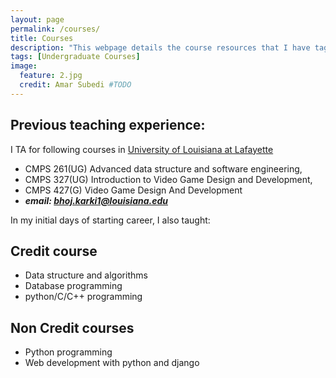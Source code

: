 ```yaml
---
layout: page
permalink: /courses/
title: Courses 
description: "This webpage details the course resources that I have tagught for undergraduate students"
tags: [Undergraduate Courses]
image:
  feature: 2.jpg
  credit: Amar Subedi #TODO
---
```


## Previous teaching experience:
I TA for following courses in [University of Louisiana at Lafayette](https://louisiana.edu/)

- CMPS 261(UG) Advanced data structure and software engineering,
- CMPS 327(UG) Introduction to Video Game Design and Development, 
- CMPS 427(G) Video Game Design And Development
- __<i>email: bhoj.karki1@louisiana.edu</i>__



In my initial days of starting career, I also taught:
## Credit course
- Data structure and algorithms
- Database programming
- python/C/C++ programming


## Non Credit courses

- Python programming
- Web development with python and django





